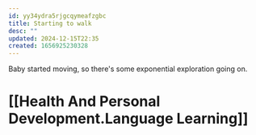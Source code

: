 ```yaml
---
id: yy34ydra5rjgcqymeafzgbc
title: Starting to walk
desc: ""
updated: 2024-12-15T22:35
created: 1656925230328
---
```

Baby started moving, so there's some exponential exploration going on.

# [[Health And Personal Development.Language Learning]]


